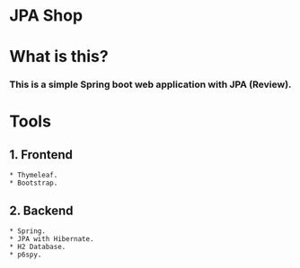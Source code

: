 # JPA Shop

# What is this?
### This is a simple Spring boot web application with JPA (Review).

# Tools
## 1. Frontend
	* Thymeleaf.
	* Bootstrap.

## 2. Backend
	* Spring.
	* JPA with Hibernate.
	* H2 Database.
	* p6spy.

